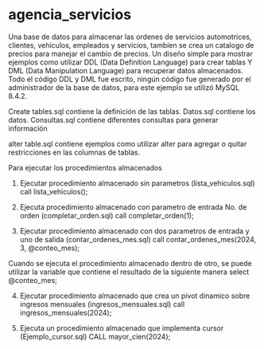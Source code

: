 # agencia_servicios
Una base de datos para almacenar las ordenes de servicios automotrices, clientes, vehículos, empleados y servicios, tambíen se crea un catalogo de precios para manejar el cambio de precios.  Un diseño simple para mostrar ejemplos como utilizar DDL (Data Definition Language) para crear tablas Y DML (Data Manipulation Language) para recuperar datos almacenados. Todo el código DDL y DML fue escrito, ningún código fue generado por el administrador de la base de datos, para este ejemplo se utilizó MySQL 8.4.2.

Create tables.sql contiene la definición de las tablas.
Datos.sql contiene los datos.
Consultas.sql contiene diferentes consultas para generar información

alter table.sql contiene ejemplos como utilizar alter para agregar o quitar restricciones en las columnas de tablas.

Para ejecutar los procedimientos almacenados

1. Ejecutar procedimiento almacenado sin parametros (lista_vehiculos.sql)
call lista_vehiculos();

2. Ejecuta procedimiento almacenado con parametro de entrada No. de orden (completar_orden.sql)
call completar_orden(1);

3. Ejecutar procedimiento almacenado con dos parametros de entrada y uno de salida (contar_ordenes_mes.sql)
call contar_ordenes_mes(2024, 3, @conteo_mes);

Cuando se ejecuta el procedimiento almacenado dentro de otro, se puede utilizar la variable que contiene el resultado de la siguiente manera
select @conteo_mes;

4. Ejecutar procedimiento almacenado que crea un pivot dinamico sobre ingresos mensuales (ingresos_mensuales.sql)
call ingresos_mensuales(2024);

5. Ejecuta un procedimiento almacenado que implementa cursor (Ejemplo_cursor.sql)
CALL mayor_cien(2024);
